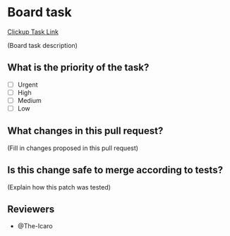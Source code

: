 # Board task

[Clickup Task Link](link)

(Board task description)

## What is the priority of the task?

- [ ] Urgent
- [ ] High
- [ ] Medium
- [ ] Low

## What changes in this pull request?

(Fill in changes proposed in this pull request)

## Is this change safe to merge according to tests?

(Explain how this patch was tested)

## Reviewers
 
* @The-Icaro 